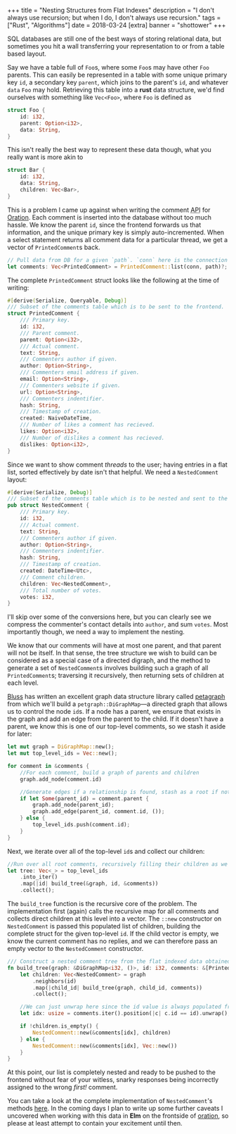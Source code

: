 +++
title = "Nesting Structures from Flat Indexes"
description = "I don't always use recursion; but when I do, I don't always use recursion."
tags = ["Rust", "Algorithms"]
date = 2018-03-24
[extra]
banner = "shottower"
+++

SQL databases are still one of the best ways of storing relational data, but sometimes you hit a wall transferring your representation to or from a table based layout.

Say we have a table full of `Foo`s, where some `Foo`s may have other `Foo` parents.
This can easily be represented in a table with some unique primary key `id`, a secondary key `parent`, which joins to the parent's `id`, and whatever `data` `Foo` may hold.
Retrieving this table into a **rust** data structure, we'd find ourselves with something like `Vec<Foo>`, where `Foo` is defined as

```rust
struct Foo {
    id: i32,
    parent: Option<i32>,
    data: String,
}
```

This isn't really the best way to represent these data though, what you really want is more akin to

```rust
struct Bar {
    id: i32,
    data: String,
    children: Vec<Bar>,
}
```

<!-- more -->

This is a problem I came up against when writing the comment <abbr title="Application Program Interface">API</abbr> for [Oration](https://github.com/Libbum/oration).
Each comment is inserted into the database without too much hassle.
We know the parent `id`, since the frontend forwards us that information, and the unique primary key is simply auto-incremented.
When a select statement returns all comment data for a particular thread, we get a vector of `PrintedComment`s back.

```rust
// Pull data from DB for a given `path`. `conn` here is the connection to the backend database
let comments: Vec<PrintedComment> = PrintedComment::list(conn, path)?;
```

The complete `PrintedComment` struct looks like the following at the time of writing:

```rust
#[derive(Serialize, Queryable, Debug)]
/// Subset of the comments table which is to be sent to the frontend.
struct PrintedComment {
    /// Primary key.
    id: i32,
    /// Parent comment.
    parent: Option<i32>,
    /// Actual comment.
    text: String,
    /// Commenters author if given.
    author: Option<String>,
    /// Commenters email address if given.
    email: Option<String>,
    /// Commenters website if given.
    url: Option<String>,
    /// Commenters indentifier.
    hash: String,
    /// Timestamp of creation.
    created: NaiveDateTime,
    /// Number of likes a comment has recieved.
    likes: Option<i32>,
    /// Number of dislikes a comment has recieved.
    dislikes: Option<i32>,
}
```

Since we want to show comment *threads* to the user; having entries in a flat list, sorted effectively by date isn't that helpful.
We need a `NestedComment` layout:

```rust
#[derive(Serialize, Debug)]
/// Subset of the comments table which is to be nested and sent to the frontend.
pub struct NestedComment {
    /// Primary key.
    id: i32,
    /// Actual comment.
    text: String,
    /// Commenters author if given.
    author: Option<String>,
    /// Commenters indentifier.
    hash: String,
    /// Timestamp of creation.
    created: DateTime<Utc>,
    /// Comment children.
    children: Vec<NestedComment>,
    /// Total number of votes.
    votes: i32,
}
```

I'll skip over some of the conversions here, but you can clearly see we compress the commenter's contact details into `author`, and sum `votes`.
Most importantly though, we need a way to implement the nesting.

We know that our comments will have at most one parent, and that parent will not be itself.
In that sense, the tree structure we wish to build can be considered as a special case of a directed digraph, and the method to generate a set of `NestedComment`s involves building such a graph of all `PrintedComment`s; traversing it recursively, then returning sets of children at each level.

[Bluss](https://github.com/bluss) has written an excellent graph data structure library called [petagraph](https://github.com/bluss/petgraph) from which we'll build a `petgraph::DiGraphMap`&mdash;a directed graph that allows us to control the node `id`s.
If a node has a parent, we ensure that exists in the graph and add an edge from the parent to the child.
If it doesn't have a parent, we know this is one of our top-level comments, so we stash it aside for later:

```rust
let mut graph = DiGraphMap::new();
let mut top_level_ids = Vec::new();

for comment in &comments {
    //For each comment, build a graph of parents and children
    graph.add_node(comment.id)

    //Generate edges if a relationship is found, stash as a root if not
    if let Some(parent_id) = comment.parent {
        graph.add_node(parent_id);
        graph.add_edge(parent_id, comment.id, ());
    } else {
        top_level_ids.push(comment.id);
    }
}
```

Next, we iterate over all of the top-level `id`s and collect our children:

```rust
//Run over all root comments, recursively filling their children as we go
let tree: Vec<_> = top_level_ids
    .into_iter()
    .map(|id| build_tree(&graph, id, &comments))
    .collect();
```

The `build_tree` function is the recursive core of the problem.
The implementation first (again) calls the recursive map for all comments and collects direct children at this level into a vector. 
The `::new` constructor on `NestedComment` is passed this populated list of children, building the complete struct for the given top-level `id`.
If the child vector is empty, we know the current comment has no replies, and we can therefore pass an empty vector to the `NestedComment` constructor.

```rust
/// Construct a nested comment tree from the flat indexed data obtained from the database.
fn build_tree(graph: &DiGraphMap<i32, ()>, id: i32, comments: &[PrintedComment]) -> NestedComment {
    let children: Vec<NestedComment> = graph
        .neighbors(id)
        .map(|child_id| build_tree(graph, child_id, comments))
        .collect();

    //We can just unwrap here since the id value is always populated from a map over contents.
    let idx: usize = comments.iter().position(|c| c.id == id).unwrap();

    if !children.is_empty() {
        NestedComment::new(&comments[idx], children)
    } else {
        NestedComment::new(&comments[idx], Vec::new())
    }
}
```

At this point, our list is completely nested and ready to be pushed to the frontend without fear of your witless, snarky responses being incorrectly assigned to the wrong *first!* comment.

You can take a look at the complete implementation of `NestedComment`'s methods [here](https://github.com/Libbum/oration/blob/f323db9d0bea3fc3d581dd31efc2e09fdedc00ed/src/models/comments/mod.rs#L610-L724).
In the coming days I plan to write up some further caveats I uncovered when working with this data in **Elm** on the frontside of [oration](https://github.com/Libbum/oration), so please at least attempt to contain your excitement until then.

